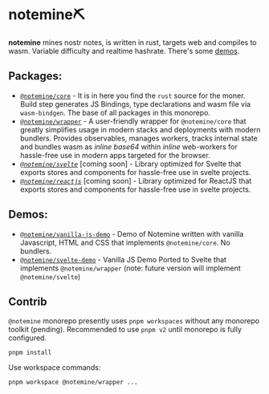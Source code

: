 # notemine⛏️ 

**notemine** mines nostr notes, is written in rust, targets web and compiles to wasm. Variable difficulty and realtime hashrate. There's some [demos](https://sandwichfarm.github.io/notemine).

## Packages:
- [`@notemine/core`](./packages/core/) - It is in here you find the `rust` source for the moner. Build step generates JS Bindings, type declarations and wasm file via `wasm-bindgen`. The base of all packages in this monorepo.
- [`@notemine/wrapper`](./packages/wrapper/) - A user-friendly wrapper for `@notemine/core` that greatly simplifies usage in modern stacks and deployments with modern bundlers. Provides observables, manages workers, tracks internal state and bundles wasm as _inline base64_ within _inline_ web-workers for hassle-free use in modern apps targeted for the browser.
- _[`@notemine/svelte`](./packages/svelte/)_ [coming soon]  - Library optimized for Svelte that exports stores and components for hassle-free use in svelte projects.
- _[`@notemine/reactjs`](./packages/reactjs/)_ [coming soon] -  Library optimized for ReactJS that exports stores and components for hassle-free use in svelte projects.

## Demos:
- [`@notemine/vanilla-js-demo`](./demos/vanilla-js/) - Demo of Notemine written with vanilla Javascript, HTML and CSS that implements `@notemine/core`. No bundlers.
- [`@notemine/svelte-demo`](./demos/svelte/) - Vanilla JS Demo Ported to Svelte that implements `@notemine/wrapper` (note: future version will implement `@notemine/svelte`) 

## Contrib
`@notemine` monorepo presently uses `pnpm workspaces` without any monorepo toolkit (pending). Recommended to use `pnpm v2` until monorepo is fully configured.
```
pnpm install 
```

Use workspace commands: 
```
pnpm workspace @notemine/wrapper ...
```
